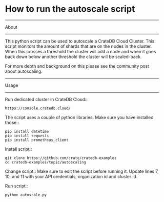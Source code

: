 How to run the autoscale script
===============================

*****
About
*****

This python script can be used to autoscale a CrateDB Cloud Cluster. This script monitors the amount of shards that are on the nodes in the cluster. 
When this crosses a threshold the cluster will add a node and when it goes back down below another threshold the cluster will be scaled-back.

For more depth and background on this please see the community post about autoscaling. <ADD LINK>

*****
Usage
*****

Run dedicated cluster in CrateDB Cloud::

    https://console.cratedb.cloud/

The script uses a couple of python libraries. Make sure you have installed those::

    pip install datetime
    pip install requests
    pip install prometheus_client


Install script::

    git clone https://github.com/crate/cratedb-examples
    cd cratedb-examples/topic/autoscaling


Change script::
  Make sure to edit the script before running it. 
  Update lines 7, 10, and 11 with your API credentials, organization id and cluster id. 

Run script::

    python autoscale.py


